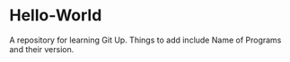 # Hello-World
A repository for learning Git Up. Things to add include Name of Programs and their version.
